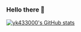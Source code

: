 ### Hello there 👋

<!--
**yk433000/yk433000** is a ✨ _special_ ✨ repository because its `README.md` (this file) appears on your GitHub profile.

Here are some ideas to get you started:

- 🔭 I’m currently working on ...
- 🌱 I’m currently learning ...
- 👯 I’m looking to collaborate on ...
- 🤔 I’m looking for help with ...
- 💬 Ask me about ...
- 📫 How to reach me: ...
- 😄 Pronouns: ...
- ⚡ Fun fact: ...
-->

[![yk433000's GitHub stats](https://github-readme-stats.vercel.app/api?username=yk433000&count_private=true&show_icons=true)](https://github.com/anuraghazra/github-readme-stats)
